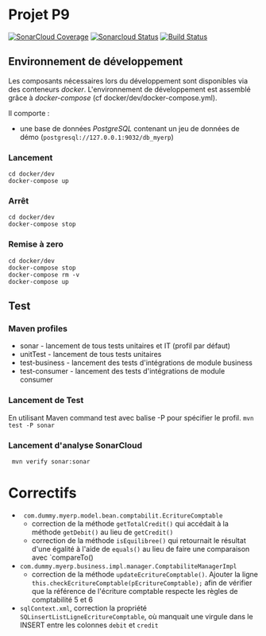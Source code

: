 # Projet P9
[![SonarCloud Coverage](https://sonarcloud.io/api/project_badges/measure?project=Asediab_myerp&metric=coverage)](https://sonarcloud.io/component_measures/metric/coverage/list?id=Asediab_myerp)
[![Sonarcloud Status](https://sonarcloud.io/api/project_badges/measure?project=Asediab_myerp&metric=alert_status)](https://sonarcloud.io/dashboard?id=Asediab_myerp) 
[![Build Status](https://travis-ci.com/Asediab/myerp.svg?branch=master)](https://travis-ci.com/Asediab/myerp)

## Environnement de développement

Les composants nécessaires lors du développement sont disponibles via des conteneurs _docker_.
L'environnement de développement est assemblé grâce à _docker-compose_
(cf docker/dev/docker-compose.yml).

Il comporte :

*   une base de données _PostgreSQL_ contenant un jeu de données de démo (`postgresql://127.0.0.1:9032/db_myerp`)



### Lancement

    cd docker/dev
    docker-compose up


### Arrêt

    cd docker/dev
    docker-compose stop


### Remise à zero

    cd docker/dev
    docker-compose stop
    docker-compose rm -v
    docker-compose up
    
## Test

### Maven profiles

* sonar - lancement de tous tests unitaires et IT (profil par défaut)
* unitTest - lancement de tous tests unitaires
* test-business - lancement des tests d'intégrations de module business
* test-consumer - lancement des tests d'intégrations de module consumer

### Lancement de Test
En utilisant Maven command test avec balise -P pour spécifier le profil. ` mvn test -P sonar ` 

### Lancement d'analyse SonarCloud
 ` mvn verify sonar:sonar` 

# Correctifs

*   ` com.dummy.myerp.model.bean.comptabilit.EcritureComptable`
    * correction de la méthode `getTotalCredit()` qui accédait à la méthode `getDebit()` au lieu de `getCredit()`
    * correction de la méthode `isEquilibree()` qui retournait le résultat d'une égalité à l'aide de `equals()` au lieu de faire une comparaison avec `compareTo()
*   `com.dummy.myerp.business.impl.manager.ComptabiliteManagerImpl`
    * correction de la méthode `updateEcritureComptable()`. Ajouter la ligne `this.checkEcritureComptable(pEcritureComptable);` afin de vérifier que la référence de l'écriture comptable respecte les règles de comptabilité 5 et 6
*   `sqlContext.xml`, correction la propriété `SQLinsertListLigneEcritureComptable`, où manquait une virgule dans le INSERT entre les colonnes `debit` et `credit`

